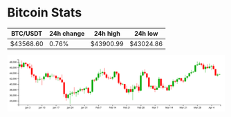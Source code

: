# Bitcoin Stats

BTC/USDT|24h change|24h high|24h low|
|---|---|---|---|
|$43568.60|0.76%|$43900.99|$43024.86|

<img src="./chart.svg">
